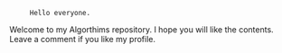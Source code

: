          Hello everyone. 
Welcome to my Algorthims repository. 
I hope you will like the contents. 
Leave a comment if you like my profile.
